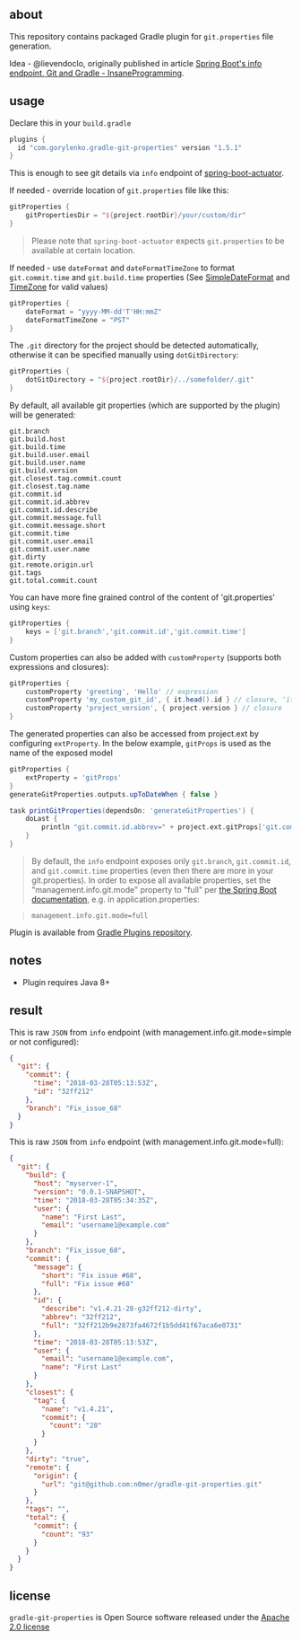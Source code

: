 ## about

This repository contains packaged Gradle plugin for `git.properties` file generation.

Idea - @lievendoclo, originally published in article [Spring Boot's info endpoint, Git and Gradle - InsaneProgramming](http://www.insaneprogramming.be/article/2014/08/15/spring-boot-info-git/).

## usage

Declare this in your `build.gradle`

```groovy
plugins {
  id "com.gorylenko.gradle-git-properties" version "1.5.1"
}
```

This is enough to see git details via `info` endpoint of [spring-boot-actuator](http://docs.spring.io/spring-boot/docs/current/reference/htmlsingle/#production-ready).

If needed - override location of `git.properties` file like this:

```groovy
gitProperties {
    gitPropertiesDir = "${project.rootDir}/your/custom/dir"
}
```
> Please note that `spring-boot-actuator` expects `git.properties` to be available at certain location.

If needed - use `dateFormat` and `dateFormatTimeZone` to format `git.commit.time` and `git.build.time` properties (See [SimpleDateFormat](http://docs.oracle.com/javase/7/docs/api/java/text/SimpleDateFormat.html) and [TimeZone](http://docs.oracle.com/javase/7/docs/api/java/util/TimeZone.html) for valid values)

```groovy
gitProperties {
    dateFormat = "yyyy-MM-dd'T'HH:mmZ"
    dateFormatTimeZone = "PST"
}
```

The `.git` directory for the project should be detected automatically, otherwise it can be specified manually using `dotGitDirectory`:

```groovy
gitProperties {
    dotGitDirectory = "${project.rootDir}/../somefolder/.git"
}
```


By default, all available git properties (which are supported by the plugin) will be generated:

```
git.branch
git.build.host
git.build.time
git.build.user.email
git.build.user.name
git.build.version
git.closest.tag.commit.count
git.closest.tag.name
git.commit.id
git.commit.id.abbrev
git.commit.id.describe
git.commit.message.full
git.commit.message.short
git.commit.time
git.commit.user.email
git.commit.user.name
git.dirty
git.remote.origin.url
git.tags
git.total.commit.count
```
You can have more fine grained control of the content of 'git.properties' using `keys`:

```groovy
gitProperties {
    keys = ['git.branch','git.commit.id','git.commit.time']
}
```

Custom properties can also be added with `customProperty` (supports both expressions and closures):

```groovy
gitProperties {
    customProperty 'greeting', 'Hello' // expression
    customProperty 'my_custom_git_id', { it.head().id } // closure, 'it' is an instance of org.ajoberstar.grgit.Grgit
    customProperty 'project_version', { project.version } // closure
}
```

The generated properties can also be accessed from project.ext by configuring `extProperty`. In the below example, `gitProps` is used as the name of the exposed model

```groovy
gitProperties {
    extProperty = 'gitProps'
}
generateGitProperties.outputs.upToDateWhen { false }

task printGitProperties(dependsOn: 'generateGitProperties') {
    doLast {
        println "git.commit.id.abbrev=" + project.ext.gitProps['git.commit.id.abbrev']
    }
}
```


> By default, the `info` endpoint exposes only `git.branch`, `git.commit.id`, and `git.commit.time` properties (even then there are more in your git.properties).
> In order to expose all available properties, set the "management.info.git.mode" property to "full" per [the Spring Boot documentation](https://docs.spring.io/spring-boot/docs/current/reference/html/production-ready-endpoints.html#production-ready-application-info-git), e.g. in application.properties:

> `management.info.git.mode=full`

Plugin is available from [Gradle Plugins repository](https://plugins.gradle.org/plugin/com.gorylenko.gradle-git-properties).

## notes
* Plugin requires Java 8+

## result

This is raw `JSON` from `info` endpoint (with management.info.git.mode=simple or not configured):

```json
{
  "git": {
    "commit": {
      "time": "2018-03-28T05:13:53Z",
      "id": "32ff212"
    },
    "branch": "Fix_issue_68"
  }
}
```

This is raw `JSON` from `info` endpoint (with management.info.git.mode=full):

```json
{
  "git": {
    "build": {
      "host": "myserver-1",
      "version": "0.0.1-SNAPSHOT",
      "time": "2018-03-28T05:34:35Z",
      "user": {
        "name": "First Last",
        "email": "username1@example.com"
      }
    },
    "branch": "Fix_issue_68",
    "commit": {
      "message": {
        "short": "Fix issue #68",
        "full": "Fix issue #68"
      },
      "id": {
        "describe": "v1.4.21-28-g32ff212-dirty",
        "abbrev": "32ff212",
        "full": "32ff212b9e2873fa4672f1b5dd41f67aca6e0731"
      },
      "time": "2018-03-28T05:13:53Z",
      "user": {
        "email": "username1@example.com",
        "name": "First Last"
      }
    },
    "closest": {
      "tag": {
        "name": "v1.4.21",
        "commit": {
          "count": "28"
        }
      }
    },
    "dirty": "true",
    "remote": {
      "origin": {
        "url": "git@github.com:n0mer/gradle-git-properties.git"
      }
    },
    "tags": "",
    "total": {
      "commit": {
        "count": "93"
      }
    }
  }
}
```

## license

`gradle-git-properties` is Open Source software released under the [Apache 2.0 license](http://www.apache.org/licenses/LICENSE-2.0.html)
